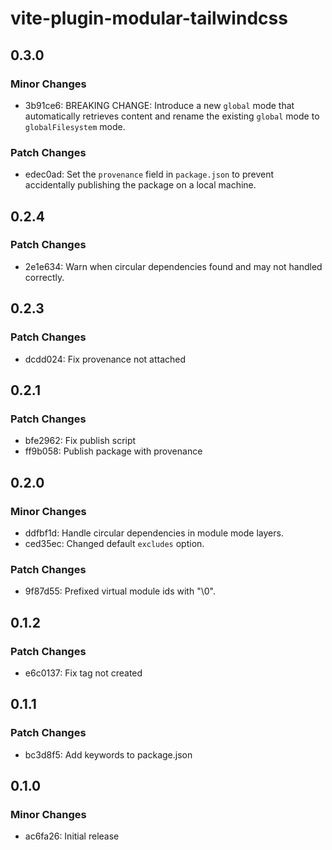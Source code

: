 # vite-plugin-modular-tailwindcss

## 0.3.0

### Minor Changes

- 3b91ce6: BREAKING CHANGE: Introduce a new `global` mode that automatically retrieves content and rename the existing `global` mode to `globalFilesystem` mode.

### Patch Changes

- edec0ad: Set the `provenance` field in `package.json` to prevent accidentally publishing the package on a local machine.

## 0.2.4

### Patch Changes

- 2e1e634: Warn when circular dependencies found and may not handled correctly.

## 0.2.3

### Patch Changes

- dcdd024: Fix provenance not attached

## 0.2.1

### Patch Changes

- bfe2962: Fix publish script
- ff9b058: Publish package with provenance

## 0.2.0

### Minor Changes

- ddfbf1d: Handle circular dependencies in module mode layers.
- ced35ec: Changed default `excludes` option.

### Patch Changes

- 9f87d55: Prefixed virtual module ids with "\0".

## 0.1.2

### Patch Changes

- e6c0137: Fix tag not created

## 0.1.1

### Patch Changes

- bc3d8f5: Add keywords to package.json

## 0.1.0

### Minor Changes

- ac6fa26: Initial release
